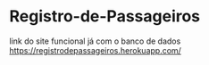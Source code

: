 # Registro-de-Passageiros

link do site funcional já com o banco de dados
https://registrodepassageiros.herokuapp.com/
